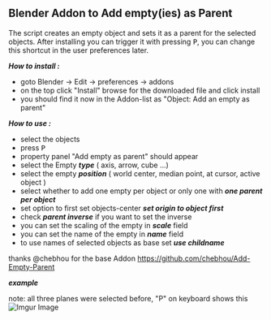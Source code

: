 ## Blender Addon to Add empty(ies) as Parent

The script creates an empty object and sets it as a parent for the selected objects. After installing you can trigger it with pressing <kbd>P</kbd>, you can change this shortcut in the user preferences later.

***How to install :***
 - goto Blender -> Edit -> preferences -> addons
 - on the top click "Install" browse for the downloaded file and click install
 - you should find it now in the Addon-list as 
   "Object: Add an empty as parent"

***How to use :***

 - select the objects
 - press <kbd>P</kbd>
 - property panel "Add empty as parent" should appear
 - select the Empty ***type*** ( axis, arrow, cube ...)
 - select the empty ***position*** ( world center, median point, at cursor, active object )
 - select whether to add one empty per object or only one with ***one parent per object***
 - set option to first set objects-center ***set origin to object first***
 - check ***parent inverse*** if you want to set the inverse
 - you can set the scaling of the empty in ***scale*** field
 - you can set the name of the empty in ***name*** field
 - to use names of selected objects as base set ***use childname***

thanks @chebhou for the base Addon https://github.com/chebhou/Add-Empty-Parent

***example***

note: all three planes were selected before, "P" on keyboard shows this
![Imgur Image](https://i.imgur.com/Q0b5HiX.jpg)
